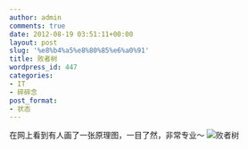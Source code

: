 ```yaml
---
author: admin
comments: true
date: 2012-08-19 03:51:11+00:00
layout: post
slug: '%e8%b4%a5%e8%80%85%e6%a0%91'
title: 败者树
wordpress_id: 447
categories:
- IT
- 碎碎念
post_format:
- 状态
---
```


在网上看到有人画了一张原理图，一目了然，非常专业～
![败者树](http://images.cnblogs.com/cnblogs_com/songqq/%E6%9C%AA%E5%91%BD%E5%90%8D.jpg)
